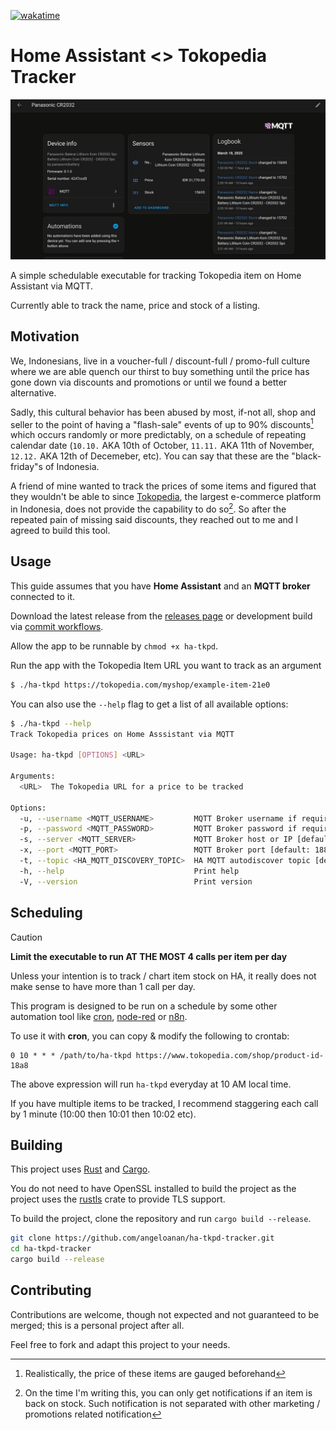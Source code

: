 [![wakatime](https://wakatime.com/badge/github/angeloanan/ha-tkpd-tracker.svg)](https://wakatime.com/badge/github/angeloanan/ha-tkpd-tracker)

# Home Assistant <> Tokopedia Tracker

![Image preview](./.github/images/preview.webp)

A simple schedulable executable for tracking Tokopedia item on Home Assistant via MQTT.

Currently able to track the name, price and stock of a listing.

## Motivation

We, Indonesians, live in a voucher-full / discount-full / promo-full culture where we are able quench our thirst to buy something until the price has gone down via discounts and promotions or until we found a better alternative.

Sadly, this cultural behavior has been abused by most, if-not all, shop and seller to the point of having a "flash-sale" events of up to 90% discounts[^1] which occurs randomly or more predictably, on a schedule of repeating calendar date (`10.10.` AKA 10th of October, `11.11.` AKA 11th of November, `12.12.` AKA 12th of Decemeber, etc). You can say that these are the "black-friday"s of Indonesia.

A friend of mine wanted to track the prices of some items and figured that they wouldn't be able to since [Tokopedia](https://tokopedia.com), the largest e-commerce platform in Indonesia, does not provide the capability to do so[^2]. So after the repeated pain of missing said discounts, they reached out to me and I agreed to build this tool.

[^1]: Realistically, the price of these items are gauged beforehand
[^2]: On the time I'm writing this, you can only get notifications if an item is back on stock. Such notification is not separated with other marketing / promotions related notification

## Usage

This guide assumes that you have **Home Assistant** and an **MQTT broker** connected to it.

Download the latest release from the [releases page](https://github.com/angeloanan/ha-tkpd-tracker/releases) or development build via [commit workflows](https://github.com/angeloanan/ha-tkpd-tracker/actions/workflows/dev.yml).

Allow the app to be runnable by `chmod +x ha-tkpd`.

Run the app with the Tokopedia Item URL you want to track as an argument

```sh
$ ./ha-tkpd https://tokopedia.com/myshop/example-item-21e0
```

You can also use the `--help` flag to get a list of all available options:

```bash
$ ./ha-tkpd --help
Track Tokopedia prices on Home Asssistant via MQTT

Usage: ha-tkpd [OPTIONS] <URL>

Arguments:
  <URL>  The Tokopedia URL for a price to be tracked

Options:
  -u, --username <MQTT_USERNAME>         MQTT Broker username if required
  -p, --password <MQTT_PASSWORD>         MQTT Broker password if required
  -s, --server <MQTT_SERVER>             MQTT Broker host or IP [default: localhost]
  -x, --port <MQTT_PORT>                 MQTT Broker port [default: 1883]
  -t, --topic <HA_MQTT_DISCOVERY_TOPIC>  HA MQTT autodiscover topic [default: homeassistant]
  -h, --help                             Print help
  -V, --version                          Print version
```

## Scheduling

> [!CAUTION]
> **Limit the executable to run AT THE MOST 4 calls per item per day**
>
> Unless your intention is to track / chart item stock on HA, it really does not make sense to have more than 1 call per day.


This program is designed to be run on a schedule by some other automation tool like [cron](https://linuxize.com/post/scheduling-cron-jobs-with-crontab/), [node-red](https://nodered.org/) or [n8n](https://n8n.io/).

To use it with **cron**, you can copy & modify the following to crontab:

```cron
0 10 * * * /path/to/ha-tkpd https://www.tokopedia.com/shop/product-id-18a8
```

The above expression will run `ha-tkpd` everyday at 10 AM local time.

If you have multiple items to be tracked, I recommend staggering each call by 1 minute (10:00 then 10:01 then 10:02 etc).

## Building

This project uses [Rust](https://www.rust-lang.org/) and [Cargo](https://doc.rust-lang.org/cargo/).

You do not need to have OpenSSL installed to build the project as the project uses the [rustls](https://github.com/rustls/rustls) crate to provide TLS support.

To build the project, clone the repository and run `cargo build --release`.

```bash
git clone https://github.com/angeloanan/ha-tkpd-tracker.git
cd ha-tkpd-tracker
cargo build --release
```

## Contributing

Contributions are welcome, though not expected and not guaranteed to be merged; this is a personal project after all.

Feel free to fork and adapt this project to your needs.

